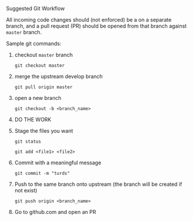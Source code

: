 Suggested Git Workflow

All incoming code changes should (not enforced) be a on a separate branch, and a pull request (PR) should be opened from that branch against `master` branch.

Sample git commands:

1. checkout `master` branch

    `git checkout master`


2. merge the upstream develop branch

    `git pull origin master`


3. open a new branch

    `git checkout -b <branch_name>`


4. DO THE WORK


5. Stage the files you want

    `git status`

    `git add <file1> <file2>`


6. Commit with a meaningful message

    `git commit -m "turds"`


7. Push to the same branch onto upstream (the branch will be created if not exist)

    `git push origin <branch_name>`


8. Go to github.com and open an PR
